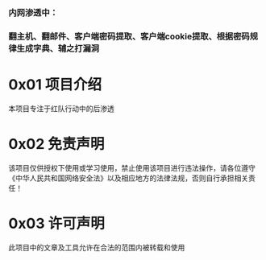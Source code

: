 ### 内网渗透中：
### 翻主机、翻邮件、客户端密码提取、客户端cookie提取、根据密码规律生成字典、辅之打漏洞

# 0x01 项目介绍
本项目专注于红队行动中的后渗透
# 0x02 免责声明
该项目仅供授权下使用或学习使用，禁止使用该项目进行违法操作，请各位遵守《中华人民共和国网络安全法》以及相应地方的法律法规，否则自行承担相关责任！
# 0x03 许可声明
此项目中的文章及工具允许在合法的范围内被转载和使用

